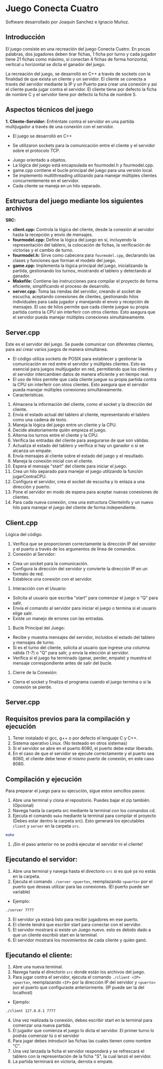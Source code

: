 # Juego Conecta Cuatro
Software desarrollado por Joaquín Sanchez e Ignacio Muñoz.

## Introducción

El juego consiste en una recreación del juego Conecta Cuatro. En pocas palabras, dos jugadores deben tirar fichas, 1 ficha por turno y cada jugador tiene 21 fichas como máximo, si conectan 4 fichas de forma horizontal, vertical u horizontal se dicta el ganador del juego.

La recreación del juego, se desarrolló en C++ a través de sockets con la finalidad de que exista un cliente y un servidor. El cliente se conecta a través del servidor mediante la IP y un Puerto para crear una conexión y así el cliente pueda jugar contra el servidor. El cliente tiene por defecto la ficha de nombre C y el servidor tiene por defecto la ficha de nombre S.

## Aspectos técnicos del juego

**1. Cliente-Servidor:** Enfréntate contra el servidor en una partida multijugador a través de una conexión con el servidor.

* El juego se desarrolló en C++
+ Se utilizaron sockets para la comunicación entre el cliente y el servidor sobre el protocolo TCP.
* Juego orientado a objetos.
* La lógica del juego está encapsulada en fourmodel.h y fourmodel.cpp.
* game.cpp contiene el bucle principal del juego para una versión local.
* Se implementó multithreading utilizando <thread> para manejar múltiples clientes concurrentemente en el servidor.
* Cada cliente se maneja en un hilo separado.


## Estructura del juego mediante los siguientes archivos

**SRC:**

* **client.cpp:** Controla la lógica del cliente, desde la conexión al servidor hasta la recepción y envío de mensajes.
* **fourmodel.cpp:** Define la lógica del juego en sí, incluyendo la representación del tablero, la colocación de fichas, la verificación de victorias y el cambio de turno.
* **fourmodel.h:** Sirve como cabecera para `fourmodel.cpp`, declarando las clases y funciones que forman el modelo del juego.
* **game.cpp:** Implementa la lógica principal del juego, inicializando la partida, gestionando los turnos, mostrando el tablero y detectando al ganador.
* **Makefile:** Contiene las instrucciones para compilar el proyecto de forma eficiente, simplificando el proceso de desarrollo.
* **server.cpp:** Toma las riendas del servidor, creando el socket de escucha, aceptando conexiones de clientes, gestionando hilos individuales para cada jugador y manejando el envío y recepción de mensajes.
El uso de hilos permite que cada cliente juegue su propia partida contra la CPU sin interferir con otros clientes. Esto asegura que el servidor pueda manejar múltiples conexiones simultáneamente.
## Server.cpp
Este es el servidor del juego. Se puede comunicar con diferentes clientes, para así crear varios juegos de manera simultánea. 
* El código utiliza sockets de POSIX para establecer y gestionar la comunicación en red entre el servidor y múltiples clientes. Esto es esencial para juegos multijugador en red, permitiendo que los clientes y el servidor intercambien datos de manera eficiente y en tiempo real.
* El uso de hilos permite que cada cliente juegue su propia partida contra la CPU sin interferir con otros clientes. Esto asegura que el servidor pueda manejar múltiples conexiones simultáneamente.
* Características.
1. Almacena la información del cliente, como el socket y la dirección del cliente.
2. Envía el estado actual del tablero al cliente, representando el tablero como una cadena de texto.
3. Maneja la lógica del juego entre un cliente y la CPU.
4. Decide aleatoriamente quién empieza el juego.
5. Alterna los turnos entre el cliente y la CPU.
6. Verifica las entradas del cliente para asegurarse de que son válidas.
7. Actualiza el estado del tablero y verifica si hay un ganador o si se alcanza un empate.
8. Envía mensajes al cliente sobre el estado del juego y el resultado.
9. Maneja la conexión inicial con el cliente.
10. Espera el mensaje "start" del cliente para iniciar el juego.
11. Crea un hilo separado para manejar el juego utilizando la función jugarContraCPU.
12. Configura el servidor, crea el socket de escucha y lo enlaza a una dirección y puerto.
13. Pone el servidor en modo de espera para aceptar nuevas conexiones de clientes.
14. Para cada nueva conexión, crea una estructura ClienteInfo y un nuevo hilo para manejar el juego del cliente de forma independiente.
## Client.cpp
Lógica del código.
1. Verifica que se proporcionen correctamente la dirección IP del servidor y el puerto a través de los argumentos de línea de comandos.
1. Conexión al Servidor:
* Crea un socket para la comunicación.
* Configura la dirección del servidor y convierte la dirección IP en un formato de red.
* Establece una conexión con el servidor.
1. Interacción con el Usuario:
* Solicita al usuario que escriba "start" para comenzar el juego o "Q" para salir.
* Envía el comando al servidor para iniciar el juego o termina si el usuario elige salir.
* Existe un manejo de errores con las entradas.
1. Bucle Principal del Juego:
* Recibe y muestra mensajes del servidor, incluidos el estado del tablero y mensajes de turno.
* Si es el turno del cliente, solicita al usuario que ingrese una columna válida (1-7) o "Q" para salir, y envía la elección al servidor.
* Verifica si el juego ha terminado (ganar, perder, empate) y muestra el mensaje correspondiente antes de salir del bucle.
1. Cierre de la Conexión:
* Cierra el socket y finaliza el programa cuando el juego termina o si la conexión se pierde.

## Server.cpp
## Requisitos previos para la compilación y ejecución
1. Tener instalado el gcc, g++ o por defecto el lenguaje C y C++.
1. Sistema operativo Linux. (No testeado en otros sistemas)
1. Si el servidor se abre en el puerto 8080, el puerto debe estar liberado.
1. En el caso de que el servidor se ejecute correctamente y el puerto sea 8080, el cliente debe tener el mismo puerto de conexión, en este caso 8080.

## Compilación y ejecución

Para preparar el juego para su ejecución, sigue estos sencillos pasos:

1. Abre una terminal y clona el repositorio. Puedes bajar el zip también. (Opcional)
2. Navega hasta la carpeta src mediante la terminal con los comandos cd.
3. Ejecuta el comando `make` mediante la terminal para compilar el proyecto (Debes estar dentro la carpeta src). Esto generará los ejecutables `client` y `server` en la carpeta `src`.
```bash
make
``` 

1. ¡Sin el paso anterior no se podrá ejecutar el servidor ni el cliente!
## **Ejecutando el servidor:**

1. Abre una terminal y navega hasta el directorio `src` si es qué ya no estás en la carpeta.
2. Ejecuta el comando `./server <puerto>`, reemplazando `<puerto>` por el puerto que deseas utilizar para las conexiones. (El puerto puede ser variable)
*  Ejemplo: 
```bash
./server 7777
```
3. El servidor ya estará listo para recibir jugadores en ese puerto.
4. El cliente tendrá que escribir start para conectar con el servidor.
5. El servidor mostrará si existe un Juego nuevo. esto es debido dado a que un cliente escribió start en la terminal.
6. El servidor mostrará los movimientos de cada cliente y quién ganó.

## **Ejecutando el cliente:**

1. Abre una nueva terminal.
2. Navega hasta el directorio `src` donde están los archivos del juego. 
3. Para jugar contra el servidor, ejecuta el comando `./client <IP> <puerto>`, reemplazando `<IP>` por la dirección IP del servidor y `<puerto>` por el puerto que configuraste anteriormente. (IP puede ser la del localhost)
*  Ejemplo: 
```bash
./client 127.0.0.1 7777
```
4. Una vez realizada la conexión, debes escribir start en la terminal para comenzar una nueva partida.
5. El jugador que comienza el juego lo dicta el servidor. El primer turno lo podrás comenzar tú o el servidor
6. Para jugar debes introducir las fichas las cuales tienen como nombre "C". 
7. Una vez lanzada la ficha el servidor responderá y se refrescará el tablero con la representación de la ficha "S", la cual lanzó el servidor.
8. La partida terminará en victoria, derrota o empate.

